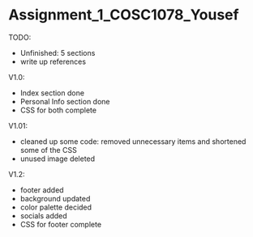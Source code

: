 # Assignment_1_COSC1078_Yousef
TODO:
- Unfinished: 5 sections
- write up references

V1.0:
- Index section done
- Personal Info section done
- CSS for both complete

V1.01:
- cleaned up some code: removed unnecessary items and shortened some of the CSS
- unused image deleted

V1.2:
- footer added
- background updated
- color palette decided
- socials added
- CSS for footer complete
